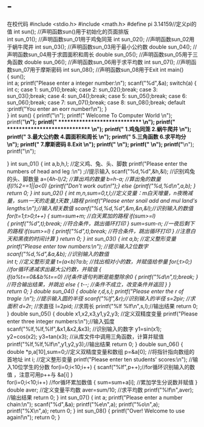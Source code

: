# -
在校代码
#include <stdio.h>
#include <math.h>
#define pi 3.14159//定义pi的值
int sun();        //声明函数sun()用于初始化的页面排版   
int sun_01();     //声明函数sun_01用于鸡兔同笼
int sun_02();     //声明函数sun_02用于蜗牛爬井
int sun_03();     //声明函数sun_03用于最小公约数
double sun_04();  //声明函数sun_04用于求圆面积和周长
double sun_05();  //声明函数sun_05用于三角函数
double sun_06();  //声明函数sun_06用于求平均数
int sun_07();     //声明函数sun_07用于摩斯密码
int sun_08();     //声明函数sun_08用于Exit
int main()    
{ 
    sun();   
	int a;
		printf("Please enter a integer number:\n");
		scanf("%d",&a);
	switch(a)
	{
		int c;
		case 1: sun_01();break;
		case 2: sun_02();break;
		case 3: sun_03();break;
		case 4: sun_04();break;
		case 5: sun_05();break;
		case 6: sun_06();break;
        case 7: sun_07();break;
        case 8: sun_08();break;
		default :printf("You enter an eorr number!\n"); 
	}                            
 } 
int sun() 
{
	printf("\n");
	printf("              Welcome To Computer World               \n");     
	printf("******************************************************\n");
	printf("**          ****************************            **\n");
	printf("**          ****************************            **\n");
	printf("**          1.鸡兔同笼        2.蜗牛爬井            **\n");
	printf("**          3.最大公约数      4.圆面积和周长        **\n");
	printf("**          5.三角函数        6.求平均分            **\n");
	printf("**          7.摩斯密码        8.Exit                **\n");
	printf("**                                                  **\n");
	printf("**                                                  **\n");
	printf("******************************************************\n");
	printf("\n");
	
}
int sun_01()
{
	int a,b,h,l;              //定义鸡、兔、头、脚数
	printf("Please enter the numbers of head and leg :\n") ;//提示输入
	scanf("%d,%d",&h,&l);  //识别鸡兔的头、脚数量
	a=(4*h-l)/2;           //算出鸡的数量
	b=h-a;                 //算出兔的数量 
	if(l%2==1||a<0)
	{printf("Don't work out\n!");} 
	else
	{printf("%d,%d\n",a,b); }
		return 0; 
}
int sun_02()
 {
 	int m,n,sum=0,t,l;//定义变量：m白天增量，n夜晚减量，sum一天的走量,t天数 ,l路程 
 		printf("Please enter snail add and mul land's lengths:\n");//输入相关数值 
 		scanf("%d,%d,%d",&m,&n,&l);//识别输入的数值 
 	for(t=1;t>0;t++)
	{
	 sum=sum+m;                    //白天累加的路程 
	 	if(sum>=l)              
		{
			printf("%d",t);break; //符合条件，跳出循环打印 
		} 
	 sum=sum-n;                   //一夜后剩下的路程 
	 	if(sum>=l)
	 	{
	 		printf("%d",t);break; //符合条件，跳出循环打印 
		}                         //注意白天和黑夜的时间计算 
	}
	return 0; 
  } 
int sun_03()
{
	int a,b;                  //定义整形变量 
		printf("Please enter tow numbers:\n"); //提示输入2位数字
		scanf("%d,%d",&a,&b);  //识别输入的数值              
	int t;           //定义整形变量 
	t=(a<b)?a:b;           //找出相对小的数，并赋值给参量 
    for(;t>0;)            //for循环递减求出最大公约数，并赋值 
		{    
			if(a%t==0&&b%t==0) //if条件语句判断是能整除余0
			{
				printf("%d\n",t);break;
			}                 //符合输出结果，并跳出 
			else 
			{
				t--;         //条件不成立，改变条件并返回 
			}
		}                     
	return 0; 
} 
double sun_04()
{
	double r,d,s,l;
		printf("Please enter the r of tragle :\n"); //提示输入圆的半径 
		scanf("%lf",&r);//识别输入的半径 
	s=2*pi*r;               //求面积 
	d=2*r;                  //求直径 
	l=2*pi*d;               //求周长 
		printf("%lf %lf\n",s,l);//输出结果 
	return 0; 
}
double sun_05()
{
	double x1,x2,x3,y1,y2,y3;                  //定义双精度变量 
		printf("Please enter three integer numbers:\n");//输入弧度 
		scanf("%lf,%lf,%lf",&x1,&x2,&x3); //识别输入的数字 
	y1=sin(x1);        
	y2=cos(x2);
	y3=tan(x3);          //从库文件中调用三角函数，计算并赋值 
		printf("%lf,%lf,%lf\n",y1,y2,y3);//输出结果 
		return 0; 
} 
double sun_06()
{
	double *p,a[10],sum=0;//定义双精度变量和数组 
	p=&a[0];             //将指针指向数组的首地址 
	int i;             //定义整形变量 
		printf("Please enter ten students' scores:\n"); //输入10位学生的分数 
	for(i=0;i<10;i++)
		{
		 scanf("%lf",p++);//for循环识别输入的数值 ，注意可用p++与 &a[i] 
		}               
	for(i=0;i<10;i++)           //for循环累加数值 
		{
		 sum=sum+a[i];      //累加学生分说数并赋值 
		}
	double aver;                //定义变量平均数 
		aver=sum/10;          //求平均数 
		printf("%lf\n",aver); //输出结果 
	return 0;
} 
int sun_07()
{
	int a;
		printf("Please enter a number chain:\n");
		scanf("%d",&a);
	printf("%e\n",a);
	printf("%o\n",a);
	printf("%X\n",a);
	return 0;
}
int sun_08()
{
	printf("Over!  Welcome to use again!\n");
	return 0;
}
